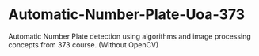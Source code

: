 # Automatic-Number-Plate-Uoa-373
Automatic Number Plate detection using algorithms and image processing concepts from 373 course. (Without OpenCV)
